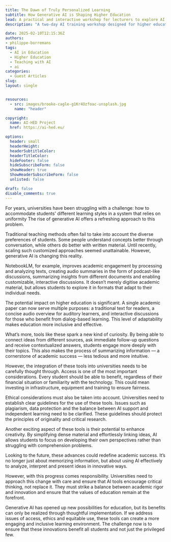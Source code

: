 ```yaml
---
title: The Dawn of Truly Personalized Learning
subtitle: How Generative AI is Shaping Higher Education
lead: A practical and interactive workshop for lecturers to explore AI applications in teaching and learning.
description: "A two-day AI training workshop designed for higher education lecturers, featuring interactive sessions, real-world applications, and collaborative learning."

date: 2025-02-10T12:15:36Z
authors:
- philippe-borremans
tags:
  - AI in Education
  - Higher Education
  - Teaching with AI
  - ai
categories:
  - Guest Articles
slug:
layout: single


resources:
  - src: images/brooke-cagle-g1Kr4Ozfoac-unsplash.jpg
    name: "header"

copyright:
  name: AI-HED Project
  href: https://ai-hed.eu/

options:
  header: small
  headerHeight:
  headerSubtitleColor:
  headerTitleColor:
  hideFooter: false
  hideSubscribeForm: false
  showHeader: true
  ShowHeaderSubscribeForm: false
  unlisted: false

draft: false
disable_comments: true
---
```


For years, universities have been struggling with a challenge: how to accommodate students' different learning styles in a system that relies on uniformity The rise of generative AI offers a refreshing approach to this problem.

Traditional teaching methods often fail to take into account the diverse preferences of students. Some people understand concepts better through conversation, while others do better with written material. Until recently, scaling such customized approaches seemed unattainable. However, generative AI is changing this reality.

NotebookLM, for example, improves academic engagement by processing and analyzing texts, creating audio summaries in the form of podcast-like discussions, summarizing insights from different documents and enabling customizable, interactive discussions. It doesn’t merely digitise academic material, but allows students to explore it in formats that adapt to their individual needs.

The potential impact on higher education is significant. A single academic paper can now serve multiple purposes: a traditional text for readers, a concise audio overview for auditory learners, and interactive discussions for those who benefit from dialog-based learning. This level of adaptability makes education more inclusive and effective.

What’s more, tools like these spark a new kind of curiosity. By being able to connect ideas from different sources, ask immediate follow-up questions and receive contextualized answers, students engage more deeply with their topics. This also makes the process of summarizing information — a cornerstone of academic success — less tedious and more intuitive.

However, the integration of these tools into universities needs to be carefully thought through. Access is one of the most important considerations. Every student should be able to benefit, regardless of their financial situation or familiarity with the technology. This could mean investing in infrastructure, equipment and training to ensure fairness.

Ethical considerations must also be taken into account. Universities need to establish clear guidelines for the use of these tools. Issues such as plagiarism, data protection and the balance between AI support and independent learning need to be clarified. These guidelines should protect the principles of originality and critical research.

Another exciting aspect of these tools is their potential to enhance creativity. By simplifying dense material and effortlessly linking ideas, AI allows students to focus on developing their own perspectives rather than struggling with comprehension problems.

Looking to the future, these advances could redefine academic success. It’s no longer just about memorizing information, but about using AI effectively to analyze, interpret and present ideas in innovative ways.

However, with this progress comes responsibility. Universities need to approach this change with care and ensure that AI tools encourage critical thinking, not replace it. They must strike a balance between academic rigor and innovation and ensure that the values of education remain at the forefront.

Generative AI has opened up new possibilities for education, but its benefits can only be realized through thoughtful implementation. If we address issues of access, ethics and equitable use, these tools can create a more engaging and inclusive learning environment. The challenge now is to ensure that these innovations benefit all students and not just the privileged few.
